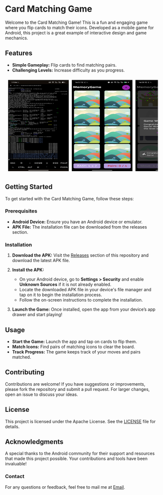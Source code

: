 # Card Matching Game

Welcome to the Card Matching Game! This is a fun and engaging game where you flip cards to match their icons. Developed as a mobile game for Android, this project is a great example of interactive design and game mechanics.

## Features

- **Simple Gameplay:** Flip cards to find matching pairs.
- **Challenging Levels:** Increase difficulty as you progress.

<!-- Force One-Line Horizontal Scroll -->
<div style="display: flex; overflow-x: auto; padding: 10px; gap: 10px;">
  <img src="assets/images/img1.jpg" alt="img1" style="height: 300px; flex-shrink: 0; min-width: 200px;">
  <img src="assets/images/img2.jpg" alt="img2" style="height: 300px; flex-shrink: 0; min-width: 200px;">
  <img src="assets/images/img3.jpg" alt="img3" style="height: 300px; flex-shrink: 0; min-width: 200px;">
  <img src="assets/images/img4.jpg" alt="img4" style="height: 300px; flex-shrink: 0; min-width: 200px;">
  <img src="assets/images/img5.jpg" alt="img5" style="height: 300px; flex-shrink: 0; min-width: 200px;">
</div>

## Getting Started

To get started with the Card Matching Game, follow these steps:

### Prerequisites

- **Android Device:** Ensure you have an Android device or emulator.
- **APK File:** The installation file can be downloaded from the releases section.

### Installation

1. **Download the APK:**
   Visit the [Releases](https://github.com/Sauban-Git/MemoryGame/releases) section of this repository and download the latest APK file.
   
2. **Install the APK:**
   - On your Android device, go to **Settings > Security** and enable **Unknown Sources** if it is not already enabled.
   - Locate the downloaded APK file in your device's file manager and tap on it to begin the installation process.
   - Follow the on-screen instructions to complete the installation.

3. **Launch the Game:**
   Once installed, open the app from your device’s app drawer and start playing!

## Usage

- **Start the Game:** Launch the app and tap on cards to flip them.
- **Match Icons:** Find pairs of matching icons to clear the board.
- **Track Progress:** The game keeps track of your moves and pairs matched.

## Contributing

Contributions are welcome! If you have suggestions or improvements, please fork the repository and submit a pull request. For larger changes, open an issue to discuss your ideas.

## License

This project is licensed under the Apache License. See the [LICENSE](LICENSE) file for details.

## Acknowledgments

A special thanks to the Android community for their support and resources that made this project possible. Your contributions and tools have been invaluable!

### Contact

For any questions or feedback, feel free to mail me at [Email](mailto:sauban.ind@gmail.com).
